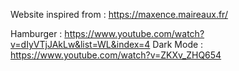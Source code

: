 Website inspired from : https://maxence.maireaux.fr/ 

Hamburger : https://www.youtube.com/watch?v=dIyVTjJAkLw&list=WL&index=4
Dark Mode : https://www.youtube.com/watch?v=ZKXv_ZHQ654

